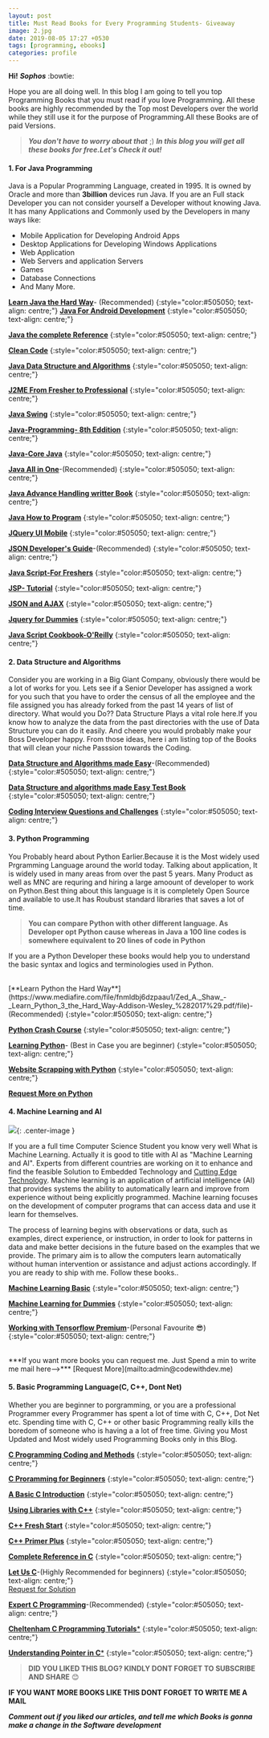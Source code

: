 ```yaml
---
layout: post
title: Must Read Books for Every Programming Students- Giveaway
image: 2.jpg
date: 2019-08-05 17:27 +0530
tags: [programming, ebooks]
categories: profile
---
```


 **Hi!** ***Sophos*** :bowtie:
 
 Hope you are all doing well. In this blog I am going to tell you top Programming Books that you must read if you love Programming.
All these books are highly recommended by the Top most Developers over the world while they still use it for the purpose of Programming.All these Books are of paid Versions.
   >**_You don't have to worry about that_** ;) 
   **_In this blog you will get all these books for free.Let's Check it out!_**
   


 
 
  
#### 1. For Java Programming 
 
 Java is a Popular Programming Language, created in 1995. It is owned by Oracle and more than **3billion** devices run Java. If you are an Full stack Developer you can not consider yourself a Developer without knowing Java. It has many Applications and Commonly used by the Developers in many ways like:
 
   * Mobile Application for Developing Android Apps
   * Desktop Applications for Developing Windows Applications
   * Web Application
   * Web Servers and application Servers
   * Games
   * Database Connections 
   * And Many More.
   

  [**Learn Java the Hard Way**](http://www.mediafire.com/file/3qkqp32xddozrf3/Jeff_Friesen_-_Learn_Java_for_Android_Development-Apress_%25282014%2529.pdf/file)- (Recommended)
  {:style="color:#505050; text-align: centre;"}
 [**Java For Android Development**](http://www.mediafire.com/file/3qkqp32xddozrf3/Jeff_Friesen_-_Learn_Java_for_Android_Development-Apress_%25282014%2529.pdf/file)
  {:style="color:#505050; text-align: centre;"}
  
 [**Java the complete Reference**](http://www.mediafire.com/file/0ltkbv0lqrr9erj/Patrick_Naughton%252C_Herbert_Schildt_-_Java__The_Complete_Reference-McGraw-Hill_Osborne_Media_%25281996%2529.pdf/file)
 {:style="color:#505050; text-align: centre;"}
 
 [**Clean Code**](http://www.mediafire.com/file/817g7faiyyv7goz/Robert_C._Martin_-_Clean_Code__A_Handbook_of_Agile_Software_Craftsmanship-Prentice_Hall_%25282008%2529.pdf/file)
 {:style="color:#505050; text-align: centre;"}
 
 [**Java Data Structure and Algorithms**](https://www.mediafire.com/file/hj3n6xptqi2f3u5/Java_-_Data_Structure_And_Algorithms.pdf/file)
  {:style="color:#505050; text-align: centre;"}
  
 [**J2ME From Fresher to Professional**](https://www.mediafire.com/file/iqnttvicxnl0lh5/J2ME_-_From_Fresher_to_Professional.pdf/file)
 {:style="color:#505050; text-align: centre;"}
 
 [**Java Swing**](https://www.mediafire.com/file/dn91qkf5eda1caj/Java_Swing.pdf/file)
  {:style="color:#505050; text-align: centre;"}
  
 [**Java-Programming- 8th Eddition**](https://www.mediafire.com/file/613ajeyvgzh0b8h/Java_-_Programming_-_8th_Edition.pdf/file)
 {:style="color:#505050; text-align: centre;"}
 
 [**Java-Core Java**](https://www.mediafire.com/file/wrj4v232lwf7193/Java_-_Core_Java.pdf/file)
 {:style="color:#505050; text-align: centre;"}
 
 [**Java All in One**](https://www.mediafire.com/file/vhpi1vfqmwb5caf/Java_-_All_In_One.pdf/file)-(Recommended)
{:style="color:#505050; text-align: centre;"} 
 
 [**Java Advance Handling writter Book**](https://www.mediafire.com/file/r7ssga0v3nxekar/Java_-_Advance_Handling_Writen_Book.pdf/file)
  {:style="color:#505050; text-align: centre;"}
  
 [**Java How to Program**](https://www.mediafire.com/file/3vvabj364ozumdm/Java_-_How_to_Program.pdf/file)
   {:style="color:#505050; text-align: centre;"}
 
 [**JQuery UI Mobile**](https://www.mediafire.com/file/8pp4beo92to9fb4/JQuery_JQuery_UI___JQuery_Mobile.pdf/file)
 {:style="color:#505050; text-align: centre;"}
 
 [**JSON Developer's Guide**](https://www.mediafire.com/file/0dd70422tzzjtae/JSON_-_Developer_s_Guide.pdf/file)-(Recommended)
 {:style="color:#505050; text-align: centre;"}
 
 [**Java Script-For Freshers**](https://www.mediafire.com/file/d2dswabyowlwoh3/Java_Script_-_Fresher.pdf/file)
  {:style="color:#505050; text-align: centre;"}
  
 [**JSP- Tutorial**](https://www.mediafire.com/file/ucihmbqhb0kgfv4/JSP_-_Tutorial.pdf/file)
 {:style="color:#505050; text-align: centre;"}
 
 [**JSON and AJAX**](https://www.mediafire.com/file/gpo9nn2sbv1ww32/Javascript_-_JSON_and_Ajax.pdf/file)
 {:style="color:#505050; text-align: centre;"}

 [**Jquery for Dummies**](https://www.mediafire.com/file/nk5u4acp3e8t0st/JQuery_for_Dummies.pdf/file)
  {:style="color:#505050; text-align: centre;"}
  
 [**Java Script Cookbook-O'Reilly**](https://www.mediafire.com/file/a8ra88uo365tjhn/Shelley_Powers_-_JavaScript_Cookbook_%28Oreilly_Cookbooks%29-O%27Reilly_Media_%282010%29.pdf/file) 
 {:style="color:#505050; text-align: centre;"}
  
#### 2. Data Structure and Algorithms

Consider you are working in a Big Giant Company, obviously there would be a lot of works for you. Lets see if a Senior Developer has assigned a work for you such that you have to order the census of all the employee and the file assigned you has already forked from the past 14 years of list of directory. What would you Do?? 
  Data Structure Plays a vital role here.If you know how to analyze the data from the past directories with the use of Data Structure you can do it easily. And cheere you would probably make your Boss Developer happy. 
  From those ideas, here i am listing top of the Books that will clean your niche Passsion towards the Coding. 
<br/>

[**Data Structure and Algorithms made Easy**](https://www.mediafire.com/file/piss49loddi6rof/Narasimha_Karumanchi_-_Data_structures_and_algorithms_made_easy-CareerMonk.pdf/file)-(Recommended)
{:style="color:#505050; text-align: centre;"}

[**Data Structure and algorithms made Easy Test Book**](https://www.mediafire.com/file/y7heytrqqvvokd3/Narasimha_Karumanchi_-_Data_Structures_and_Algorithms_Made_Easy__Data_Structures_and_Algorithmic_Puzzles-CareerMonk_Plublications_%282017%29.pdf/file)
{:style="color:#505050; text-align: centre;"}

[**Coding Interview Questions and Challenges**](https://www.mediafire.com/file/tja9v59ep1p262y/Narasimha_Karumanchi_-_Coding_Interview_Questions-CareerMonk_Publ._%282016%29.pdf/file)
{:style="color:#505050; text-align: centre;"}


#### 3. Python Programming

You Probably heard about Python Earlier.Because it is the Most widely used Prgramming Language around the world today. Talking about application, It is widely used in many areas from over the past 5 years. Many Product as well as MNC are requring and hiring a large amoount of developer to work on Python.Best thing about this language is it is completely Open Source and available to use.It has Roubust standard libraries that saves a lot of time. 
 > **You can compare Python with other different language. As Developer opt Python cause whereas in Java a 100 line codes is somewhere equivalent to 20 lines of code in Python**
 
 If you are a Python Developer these books would help you to understand the basic syntax and logics and terminologies used in Python.
 
 <br/>
 [**Learn Python the Hard Way**](https://www.mediafire.com/file/fnmldbj6dzpaau1/Zed_A._Shaw_-_Learn_Python_3_the_Hard_Way-Addison-Wesley_%282017%29.pdf/file)-(Recommended)
 {:style="color:#505050; text-align: centre;"}
 
 [**Python Crash Course**](https://www.mediafire.com/file/0f9c3wi9nooeguj/Eric_Matthes_-_Python_Crash_Course_A_Hands-On%2C_Project-Based_Introduction_to_Programming-No_Starch_Press_%282016%29.pdf/file)
 {:style="color:#505050; text-align: centre;"}
 
 [**Learning Python**](https://www.mediafire.com/file/67sq8a7f6gwffd0/Mark_Lutz_-_Learning_Python%2C_4th_Edition-O%27Reilly_Media_%282009%29.pdf/file)- (Best in Case you are beginner)
 {:style="color:#505050; text-align: centre;"}
 
 [**Website Scrapping with Python**](https://www.mediafire.com/file/ky9eozuuct4xt7z/Website_Scrapping_with_Python.pdf/file)
 {:style="color:#505050; text-align: centre;"}
 
 [**Request More on Python**](mailto:admin@codewithdev.me)
 
 
#### 4. Machine Learning and AI
![]({{site.baseurl}}/images/3.jpg){: .center-image }
 
 If you are a full time Computer Science Student you know very well What is Machine Learning. Actually it is good to title with AI as "Machine Learning and AI". Experts from different countries are working on it to enhance and find the feasible Solution to Embedded Technology and [Cutting Edge Technology](https://www.techopedia.com/definition/26589/cutting-edge-technology). Machine learning is an application of artificial intelligence (AI) that provides systems the ability to automatically learn and improve from experience without being explicitly programmed. Machine learning focuses on the development of computer programs that can access data and use it learn for themselves.

The process of learning begins with observations or data, such as examples, direct experience, or instruction, in order to look for patterns in data and make better decisions in the future based on the examples that we provide. The primary aim is to allow the computers learn automatically without human intervention or assistance and adjust actions accordingly.
 If you are ready to ship with me. Follow these books..
 
 [**Machine Learning Basic**](https://www.mediafire.com/file/1akc6nhde4gzno4/Machine_Learning.pdf/file)
 {:style="color:#505050; text-align: centre;"}
 
 [**Machine Learning for Dummies**](https://www.mediafire.com/file/thu8c8dkg8ybz7j/Machine_Learning_for_dummies.pdf/file)
 {:style="color:#505050; text-align: centre;"}
 
 [**Working with Tensorflow Premium**](https://www.mediafire.com/file/th4u0g8zd55nkgu/Tensor_flow.pdf/file)-(Personal Favourite  :sunglasses:)
 {:style="color:#505050; text-align: centre;"}
 
 <br/>
 ***If you want more books you can request me. Just Spend a min to write me mail here-->*** [Request More](mailto:admin@codewithdev.me)
 
 
#### 5. Basic Programming Language(C, C++, Dont Net) 

Whether you are beginner to porgramming, or you are a professional Programmer every Programmer has spent a lot of time with C, C++, Dot Net etc. Spending time with C, C++ or other basic Programming really kills the boredom of someone who is having a a lot of free time.
 Giving you Most Updated and Most widely used Programming Books only in this Blog.
 
 
 [**C Programming Coding and Methods**](https://www.mediafire.com/file/4o8vfpjjztta5ya/C_Programming_Coding_and_Methods-1.pdf/file)
 {:style="color:#505050; text-align: centre;"}
 
 [**C Proramming for Beginners**](https://www.mediafire.com/file/em91qr38yvdz0dl/C_Programming_for_Beginners.pdf/file)
 {:style="color:#505050; text-align: centre;"}
 
 [**A Basic C Introduction**](https://www.mediafire.com/file/2j1yf2xlbhb1y9n/C_-_Introduction.pdf/file)
 {:style="color:#505050; text-align: centre;"}
 
 [**Using Libraries with C++**](https://www.mediafire.com/file/ok3vpknndeh4p5d/Using_Libraries_with_C++.pdf/file)
 {:style="color:#505050; text-align: centre;"}

 [**C++ Fresh Start**](https://www.mediafire.com/file/zfbuaugoch9ngsp/C++_-_Fresher.pdf/file)
 {:style="color:#505050; text-align: centre;"}
 
 [**C++ Primer Plus**](https://www.mediafire.com/file/0k6xvz8pj70ba5z/C++_-_Primer_Plus_%285th_Edition%29.pdf/file)
 {:style="color:#505050; text-align: centre;"}
 
 [**Complete Reference in C**](https://www.mediafire.com/file/csv7u0nihz8p3by/complete-reference-c1.pdf/file)
  {:style="color:#505050; text-align: centre;"}
  
 [**Let Us C**](https://www.mediafire.com/file/ywpals1o5hx6a6l/Let_Us_C.pdf/file)-(Highly Recommended for beginners)
 {:style="color:#505050; text-align: centre;"}
 <br/>
 [Request for Solution](mailto:admin@codewithdev.me)
 
 [**Expert C Programming**](https://www.mediafire.com/file/56j97t3ovbbty6j/Expert_C_Programming.pdf/file)-(Recommended)
 {:style="color:#505050; text-align: centre;"}
 
 [**Cheltenham C Programming Tutorials***](https://www.mediafire.com/file/xnbkgl5goed8904/Cheltenham_Computer_Training_-_C_programming_%281997%29.pdf/file)
 {:style="color:#505050; text-align: centre;"}
 
 [**Understanding Pointer in C***](https://www.mediafire.com/file/z956h585u4i3utz/Yashavant_Kanetkar_-_Understanding_Pointers_in_C-BPB_Publications_%282003%29_2.pdf/file)
 {:style="color:#505050; text-align: centre;"}
 
 
 
 
 
  >**DID YOU LIKED THIS BLOG?  KINDLY DONT FORGET TO SUBSCRIBE AND SHARE** :blush:
  
  **IF YOU WANT MORE BOOKS LIKE THIS DONT FORGET TO WRITE ME A MAIL**
  
  ***Comment out if you liked our articles, and tell me which Books is gonna make a change in the Software development***
 
 
 
 
 
 
 
  
 
 
   
